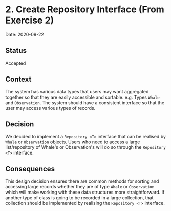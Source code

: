 # 2. Create Repository Interface (From Exercise 2)

Date: 2020-09-22

## Status

Accepted

## Context

The system has various data types that users may want aggregated together so that they are easily accessible and sortable.
e.g. Types `Whale` and `Observation`. The system should have a consistent interface so that the user may access various
types of records.

## Decision

We decided to implement a `Repository <T>` interface that can be realised by `Whale` or `Observation` objects. Users 
who need to access a large list/repository of Whale's or Observation's will do so through the `Repository <T>` interface.

## Consequences

This design decision ensures there are common methods for sorting and accessing large records whether they are of type
`Whale` or `Observation` which will make working with these data structures more straightforward. If another type of class is going to be recorded in a large collection, that collection should be implemented by realising the 
`Repository <T>` interface.

